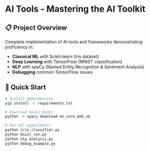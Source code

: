 
# AI Tools - Mastering the AI Toolkit

## 📋 Project Overview
Complete implementation of AI tools and frameworks demonstrating proficiency in:
- **Classical ML** with Scikit-learn (Iris dataset)
- **Deep Learning** with TensorFlow (MNIST classification) 
- **NLP** with spaCy (Named Entity Recognition & Sentiment Analysis)
- **Debugging** common TensorFlow issues

## 🚀 Quick Start
```bash
# Install dependencies
pip install -r requirements.txt

# Download spaCy model
python -m spacy download en_core_web_sm

# Run all experiments
python iris_classifier.py
python mnist_cnn.py
python nlp_analysis.py
python debug_example.py
